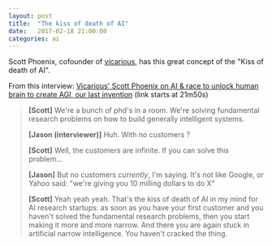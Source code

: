 ```yaml
---
layout: post
title:  "The kiss of death of AI"
date:   2017-02-18 21:00:00
categories: ai
---
```


Scott Phoenix, cofounder of [vicarious](http://www.vicarious.com/), has this great concept of the "Kiss of death of AI".

From this interview: 
[Vicarious' Scott Phoenix on AI & race to unlock human brain to create AGI, our last invention](https://youtu.be/KRPFm_k-LEM?t=21m50s)
(link starts at 21m50s)

> **[Scott]** We're a bunch of phd's in a room. We're solving fundamental research problems on how to
> build generally intelligent systems.
>
> **[Jason (interviewer)]** Huh. With no customers ?
>
> **[Scott]** Well, the customers are infinite. If you can solve this problem...
>
> **[Jason]** But no customers *currently*, I'm saying. It's not like Google, or Yahoo said: "we're
> giving you 10 milling dollars to do X"
>
> **[Scott]** Yeah yeah yeah. That's the kiss of death of AI in my mind for AI research startups: as soon
> as you have your first customer and you haven't solved the fundamental research problems, then you
> start making it more and more narrow. And there you are again stuck in artificial narrow intelligence.
> You haven't cracked the thing.